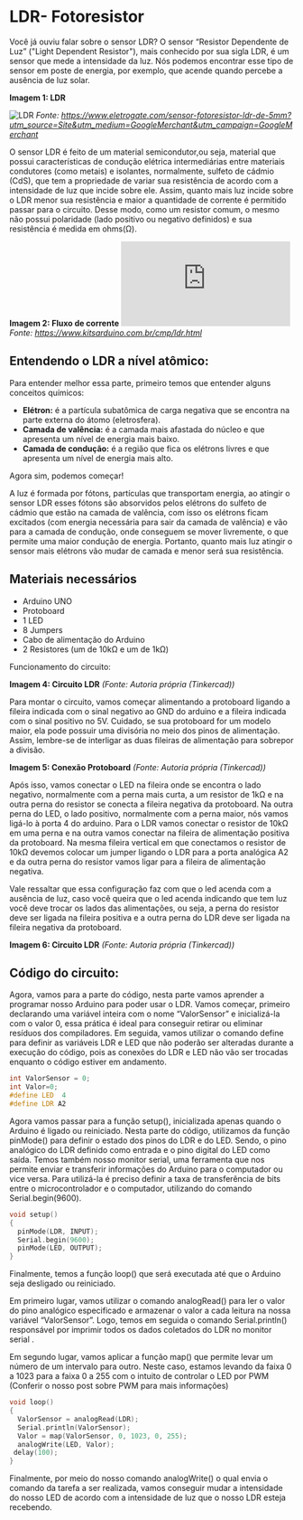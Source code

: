 # LDR- Fotoresistor


   Você já ouviu falar sobre o sensor LDR? O sensor “Resistor Dependente de Luz” ("Light Dependent Resistor"), mais conhecido por sua sigla LDR, é um sensor que mede a intensidade da luz. Nós podemos encontrar esse tipo de sensor em poste de energia, por exemplo, que acende quando percebe a ausência de luz solar.

**Imagem 1: LDR**

 ![LDR](https://www.eletrogate.com/sensor-fotoresistor-ldr-de-5mm?utm_source=Site&utm_medium=GoogleMerchant&utm_campaign=GoogleMerchant)
*Fonte: https://www.eletrogate.com/sensor-fotoresistor-ldr-de-5mm?utm_source=Site&utm_medium=GoogleMerchant&utm_campaign=GoogleMerchant*

                 
O sensor LDR é feito de um material semicondutor,ou seja, material que possui características de condução elétrica intermediárias entre materiais condutores (como metais) e isolantes, normalmente, sulfeto de cádmio (CdS), que tem a  propriedade de variar sua resistência de acordo com a intensidade de luz que incide sobre ele. Assim, quanto mais luz incide sobre o LDR menor sua resistência e maior a quantidade de corrente é permitido passar para o circuito. Desse modo, como um resistor comum, o mesmo não possui polaridade (lado positivo ou negativo definidos) e sua resistência é medida em ohms(Ω).

**Imagem 2: Fluxo de corrente**
![Fluxo de corrente](https://www.kitsarduino.com.br/cmp/ldr.html)
*Fonte: https://www.kitsarduino.com.br/cmp/ldr.html*



## Entendendo o LDR a nível atômico:  

Para entender melhor essa parte, primeiro temos que entender alguns conceitos químicos:                                                                            
									
- **Elétron:** é a partícula subatômica de carga negativa que se encontra na parte externa do átomo (eletrosfera).
- **Camada de valência:** é a camada mais afastada do núcleo e que apresenta um nível de energia mais baixo.
- **Camada de condução:** é a região que fica os elétrons livres e que apresenta um nível de energia mais alto.

Agora sim, podemos começar!

A luz é formada por fótons, partículas que transportam energia, ao atingir o sensor LDR esses fótons são absorvidos pelos elétrons do sulfeto de cádmio que estão na camada de valência, com isso os elétrons ficam excitados (com energia necessária para sair da camada de valência) e vão para a camada de condução, onde conseguem se mover livremente, o que permite uma maior condução de energia. Portanto, quanto mais luz atingir o sensor mais elétrons vão mudar de camada e menor será sua resistência.

## Materiais necessários
- Arduino UNO
- Protoboard
- 1 LED
- 8 Jumpers
- Cabo de alimentação do Arduino
- 2 Resistores (um de 10kΩ e um de 1kΩ)



Funcionamento do circuito:

**Imagem 4: Circuito LDR**
*(Fonte: Autoria própria (Tinkercad))*

Para montar o circuito, vamos começar alimentando a protoboard ligando a fileira indicada com o sinal negativo ao GND do arduino e a fileira indicada com o sinal positivo no 5V. 
Cuidado, se sua protoboard for um modelo maior, ela pode possuir uma divisória no meio dos pinos de alimentação. Assim, lembre-se de interligar as duas fileiras de alimentação para sobrepor a divisão.

**Imagem 5: Conexão Protoboard**
*(Fonte: Autoria própria (Tinkercad))*

Após isso, vamos conectar o LED na fileira onde se encontra o lado negativo, normalmente com a perna mais curta, a um resistor de 1kΩ e na outra perna do resistor se conecta a fileira negativa da protoboard. Na outra perna do LED, o lado positivo, normalmente com a perna maior, nós vamos ligá-lo à porta 4 do arduino. Para o LDR vamos conectar o resistor de 10kΩ em uma perna e na outra vamos conectar na fileira de alimentação positiva da protoboard. Na mesma fileira vertical em que conectamos o resistor de 10kΩ devemos colocar um jumper ligando o LDR para a porta analógica A2 e da outra perna do resistor vamos ligar para a fileira de alimentação negativa.

Vale ressaltar que essa configuração faz com que o led acenda com a ausência de luz, caso você queira que o led acenda indicando que tem luz você deve trocar os lados das alimentações, ou seja, a perna do resistor deve ser ligada na fileira positiva e a outra perna do LDR deve ser ligada na fileira negativa da protoboard.

       
**Imagem 6: Circuito LDR**
*(Fonte: Autoria própria (Tinkercad))*


## Código do circuito:

Agora, vamos para a parte do código, nesta parte vamos aprender a programar nosso Arduino para poder usar o LDR. Vamos começar, primeiro declarando uma variável inteira com o nome “ValorSensor” e inicializá-la com o valor 0, essa prática é ideal para conseguir retirar ou eliminar resíduos dos compiladores. Em seguida, vamos utilizar o comando define para definir as variáveis LDR e LED que não poderão ser alteradas durante a execução do código, pois as conexões do LDR e LED não vão ser trocadas enquanto o código estiver em andamento.

```cpp
int ValorSensor = 0;
int Valor=0;
#define LED  4
#define LDR A2
```

Agora vamos passar para a função setup(), inicializada apenas quando o Arduino é ligado ou reiniciado. Nesta parte do código, utilizamos da função pinMode() para definir o estado dos pinos do LDR e do LED. Sendo, o pino analógico do LDR definido como entrada e o pino digital do LED como saída.
Temos também nosso monitor serial, uma ferramenta que nos permite enviar e transferir informações do Arduino para o computador ou vice versa. Para utilizá-la é preciso definir a taxa de transferência de bits entre o microcontrolador e o computador, utilizando do comando Serial.begin(9600). 

```cpp
void setup()
{
  pinMode(LDR, INPUT);
  Serial.begin(9600);
  pinMode(LED, OUTPUT);
}
``` 
Finalmente, temos a função loop() que será executada até que o Arduino seja desligado ou reiniciado. 

Em primeiro lugar, vamos utilizar o comando analogRead() para ler o valor do pino analógico especificado e armazenar o valor a cada leitura na nossa variável “ValorSensor”. Logo, temos em seguida o comando Serial.println() responsável por imprimir todos os dados coletados do LDR no monitor serial .

Em segundo lugar, vamos aplicar a função map()  que permite levar um número de um intervalo para outro. Neste caso, estamos levando da faixa 0 a 1023 para a faixa 0 a 255 com o intuito de controlar o LED por PWM (Conferir o nosso post sobre PWM para mais informações)

```cpp
void loop()
{
  ValorSensor = analogRead(LDR);
  Serial.println(ValorSensor);
  Valor = map(ValorSensor, 0, 1023, 0, 255);
  analogWrite(LED, Valor);
 delay(100);
}
```

Finalmente, por meio do nosso comando analogWrite() o qual envia o comando da tarefa a ser realizada, vamos conseguir mudar a intensidade do nosso LED de acordo com a intensidade de luz que o nosso LDR esteja recebendo.





